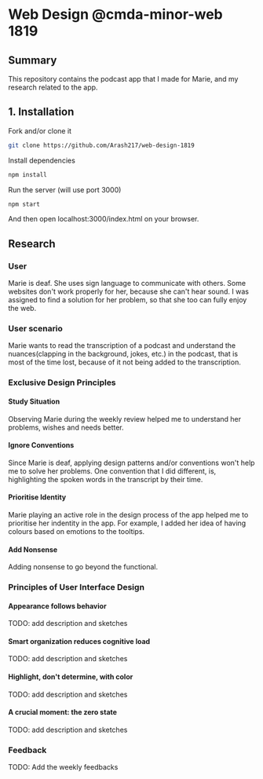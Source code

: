 # Web Design @cmda-minor-web 1819

## Summary
This repository contains the podcast app that I made for Marie, and my research related to the app.

## 1. Installation

Fork and/or clone it
```bash
git clone https://github.com/Arash217/web-design-1819
```

Install dependencies
```bash
npm install
```

Run the server (will use port 3000)
```bash
npm start
```

And then open localhost:3000/index.html on your browser.

## Research

### User
Marie is deaf. She uses sign language to communicate with others. 
Some websites don't work properly for her, because she can't hear sound.
I was assigned to find a solution for her problem, so that she too can fully enjoy the web.

### User scenario
Marie wants to read the transcription of a podcast and understand the nuances(clapping in the background, jokes, etc.) in the podcast, that is most of the time lost, because of it not being added to the transcription.

### Exclusive Design Principles

#### Study Situation
Observing Marie during the weekly review helped me to understand her problems, wishes and needs better.

#### Ignore Conventions
Since Marie is deaf, applying design patterns and/or conventions won't help me to solve her problems.
One convention that I did different, is, highlighting the spoken words in the transcript by their time.

#### Prioritise Identity
Marie playing an active role in the design process of the app helped me to prioritise her indentity in the app.
For example, I added her idea of having colours based on emotions to the tooltips.

#### Add Nonsense
Adding nonsense to go beyond the functional.

### Principles of User Interface Design

#### Appearance follows behavior

TODO: add description and sketches

#### Smart organization reduces cognitive load

TODO: add description and sketches

#### Highlight, don't determine, with color

TODO: add description and sketches

#### A crucial moment: the zero state

TODO: add description and sketches

### Feedback

TODO: Add the weekly feedbacks

